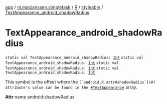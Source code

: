 [app](../../../index.md) / [nl.mpcjanssen.simpletask](../../index.md) / [R](../index.md) / [styleable](index.md) / [TextAppearance_android_shadowRadius](.)

# TextAppearance_android_shadowRadius

`static val TextAppearance_android_shadowRadius: `[`Int`](https://kotlinlang.org/api/latest/jvm/stdlib/kotlin/-int/index.html)
`static val TextAppearance_android_shadowRadius: `[`Int`](https://kotlinlang.org/api/latest/jvm/stdlib/kotlin/-int/index.html)
`static val TextAppearance_android_shadowRadius: `[`Int`](https://kotlinlang.org/api/latest/jvm/stdlib/kotlin/-int/index.html)
`static val TextAppearance_android_shadowRadius: `[`Int`](https://kotlinlang.org/api/latest/jvm/stdlib/kotlin/-int/index.html)

This symbol is the offset where the ``[`android.R.attr#shadowRadius`](#) attribute's value can be found in the ``[`#TextAppearance`](-text-appearance.md) array.

**Attr**
name android:shadowRadius

